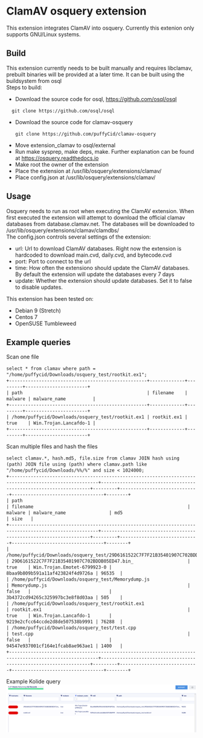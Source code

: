 # ClamAV osquery extension
This extension integrates ClamAV into osquery. Currently this extenion only supports GNU/Linux systems.

## Build

This extension currently needs to be built manually and requires libclamav, prebuilt binaries will be provided at a later time. It can be built using the buildsystem from osql  
Steps to build:
+ Download the source code for osql, https://github.com/osql/osql
 ```
   git clone https://github.com/osql/osql 
 ```
+ Download the source code for clamav-osquery
  ``` 
  git clone https://github.com/puffyCid/clamav-osquery
  ```
+ Move extension_clamav to osql/external
+ Run make sysprep, make deps, make. Further explanation can be found at https://osquery.readthedocs.io
+ Make root the owner of the extension
+ Place the extension at /usr/lib/osquery/extensions/clamav/
+ Place config.json at /usr/lib/osquery/extensions/clamav/

## Usage

Osquery needs to run as root when executing the ClamAV extension. When first executed the extension will attempt to download the official clamav databases from database.clamav.net. The databases will be downloaded to /usr/lib/osquery/extensions/clamav/clamdbs/  
The config.json controls several settings of the extension:
+ url: Url to download ClamAV databases. Right now the extension is hardcoded to download main.cvd, daily.cvd, and bytecode.cvd
+ port: Port to connect to the url
+ time: How often the extensiono should update the ClamAV databases. By default the extension will update the databases every 7 days
+ update: Whether the extension should update databases. Set it to false to disable updates.

This extension has been tested on: 
+ Debian 9 (Stretch)
+ Centos 7
+ OpenSUSE Tumbleweed

## Example queries

Scan one file
``` 
select * from clamav where path = "/home/puffycid/Downloads/osquery_test/rootkit.ex1";
+---------------------------------------------------+-------------+---------+-----------------------+
| path                                              | filename    | malware | malware_name          |
+---------------------------------------------------+-------------+---------+-----------------------+
| /home/puffycid/Downloads/osquery_test/rootkit.ex1 | rootkit.ex1 | true    | Win.Trojan.Lancafdo-1 |
+---------------------------------------------------+-------------+---------+-----------------------+
```
Scan multiple files and hash the files
```
select clamav.*, hash.md5, file.size from clamav JOIN hash using (path) JOIN file using (path) where clamav.path like "/home/puffycid/Downloads/%%/%" and size < 1024000;
+-------------------------------------------------------------------------------------------------------+------------------------------------------------------------------+---------+-----------------------------+----------------------------------+--------+
| path                                                                                                  | filename                                                         | malware | malware_name                | md5                              | size   |
+-------------------------------------------------------------------------------------------------------+------------------------------------------------------------------+---------+-----------------------------+----------------------------------+--------+
| /home/puffycid/Downloads/osquery_test/29D6161522C7F7F21B35401907C702BDDB05ED47.bin_                   | 29D6161522C7F7F21B35401907C702BDDB05ED47.bin_                    | true    | Win.Trojan.Emotet-6799923-0 | 8baa9b809b591a11af423824f4d9726a | 96535  |
| /home/puffycid/Downloads/osquery_test/Memorydump.js                                                   | Memorydump.js                                                    | false   |                             | 3b4372cd94265c325997bc3e8f8d03aa | 505    |
| /home/puffycid/Downloads/osquery_test/rootkit.ex1                                                     | rootkit.ex1                                                      | true    | Win.Trojan.Lancafdo-1       | 9219e2cfcc64ccde2d8de507538b9991 | 76288  |
| /home/puffycid/Downloads/osquery_test/test.cpp                                                        | test.cpp                                                         | false   |                             | 94547e937001cf164e1fcab8ae963ae1 | 1400   |
+-------------------------------------------------------------------------------------------------------+------------------------------------------------------------------+---------+-----------------------------+----------------------------------+--------+
```
Example Kolide query
<img src="images/kolide.png" alt="ClamAV extension in Kolide">
